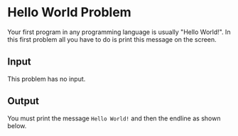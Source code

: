 # Hello World Problem

Your first program in any programming language is usually "Hello World!". In this first problem all you have to do is print this message on the screen.

## Input
This problem has no input.

## Output
You must print the message `Hello World!` and then the endline as shown below.